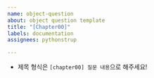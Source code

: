 ```yaml
---
name: object-question
about: object question template
title: "[Chapter00]"
labels: documentation
assignees: pythonstrup

---
```


- 제목 형식은 `[chapter00] 질문 내용`으로 해주세요!
